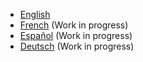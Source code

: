 * [English](en)
* [French](fr) \(Work in progress\)
* [Español](es) \(Work in progress\)
* [Deutsch](de) \(Work in progress\)

<!--

* [Italian](it) \(Work in progress\)

-->
